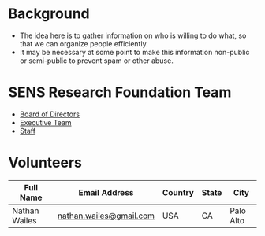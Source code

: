 # Background
- The idea here is to gather information on who is willing to do what, so that we can organize people efficiently.
- It may be necessary at some point to make this information non-public or semi-public to prevent spam or other abuse.

# SENS Research Foundation Team
- [Board of Directors](http://www.sens.org/about/leadership/board-of-directors)
- [Executive Team](http://www.sens.org/about/leadership/executive-team)
- [Staff](http://www.sens.org/about/staff)

# Volunteers

Full Name | Email Address | Country | State | City
--- | --- | --- | --- | ---
Nathan Wailes | nathan.wailes@gmail.com | USA | CA | Palo Alto
